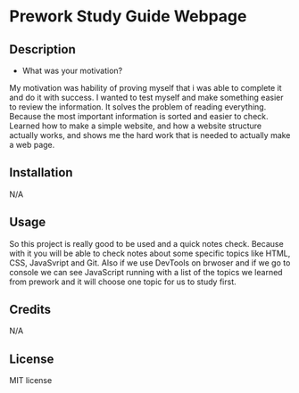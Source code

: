 # Prework Study Guide Webpage


## Description

- What was your motivation?

My motivation was hability of proving myself that i was able to complete it and do it with success.
I wanted to test myself and make something easier to review the information.
It solves the problem of reading everything.
Because the most important information is sorted and easier to check.
Learned how to make a simple website, and how a website structure actually works, and shows me the hard work that is needed to actually make a web page.


## Installation

N/A

## Usage

So this project is really good to be used and a quick notes check. Because with it you will be able to check notes about some specific topics like HTML, CSS, JavaSvript and Git.
Also if we use DevTools on brwoser and if we go to console we can see JavaScript running with a list of the topics we learned from prework and it will choose one topic for us to study first.

## Credits

N/A

## License

MIT license

